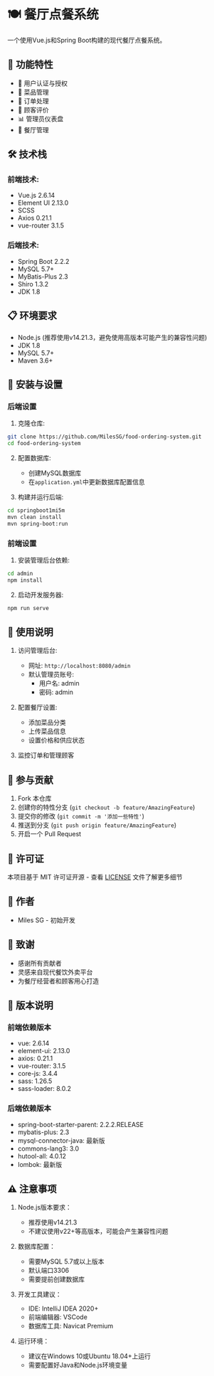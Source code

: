 # 🍽️ 餐厅点餐系统

一个使用Vue.js和Spring Boot构建的现代餐厅点餐系统。

## 🚀 功能特性

- 🔐 用户认证与授权
- 🍕 菜品管理
- 🛒 订单处理
- 💬 顾客评价
- 📊 管理员仪表盘
- 🏪 餐厅管理

## 🛠️ 技术栈

### 前端技术:
- Vue.js 2.6.14
- Element UI 2.13.0
- SCSS
- Axios 0.21.1
- vue-router 3.1.5

### 后端技术:
- Spring Boot 2.2.2
- MySQL 5.7+
- MyBatis-Plus 2.3
- Shiro 1.3.2
- JDK 1.8

## 📋 环境要求

- Node.js (推荐使用v14.21.3，避免使用高版本可能产生的兼容性问题)
- JDK 1.8
- MySQL 5.7+
- Maven 3.6+

## 🔧 安装与设置

### 后端设置

1. 克隆仓库:
```bash
git clone https://github.com/MilesSG/food-ordering-system.git
cd food-ordering-system
```

2. 配置数据库:
   - 创建MySQL数据库
   - 在`application.yml`中更新数据库配置信息

3. 构建并运行后端:
```bash
cd springboot1mi5m
mvn clean install
mvn spring-boot:run
```

### 前端设置

1. 安装管理后台依赖:
```bash
cd admin
npm install
```

2. 启动开发服务器:
```bash
npm run serve
```

## 🌟 使用说明

1. 访问管理后台:
   - 网址: `http://localhost:8080/admin`
   - 默认管理员账号:
     - 用户名: admin
     - 密码: admin

2. 配置餐厅设置:
   - 添加菜品分类
   - 上传菜品信息
   - 设置价格和供应状态

3. 监控订单和管理顾客

## 🤝 参与贡献

1. Fork 本仓库
2. 创建你的特性分支 (`git checkout -b feature/AmazingFeature`)
3. 提交你的修改 (`git commit -m '添加一些特性'`)
4. 推送到分支 (`git push origin feature/AmazingFeature`)
5. 开启一个 Pull Request

## 📝 许可证

本项目基于 MIT 许可证开源 - 查看 [LICENSE](LICENSE) 文件了解更多细节

## 👥 作者

- Miles SG - 初始开发

## 🙏 致谢

- 感谢所有贡献者
- 灵感来自现代餐饮外卖平台
- 为餐厅经营者和顾客用心打造

## 📌 版本说明

### 前端依赖版本
- vue: 2.6.14
- element-ui: 2.13.0
- axios: 0.21.1
- vue-router: 3.1.5
- core-js: 3.4.4
- sass: 1.26.5
- sass-loader: 8.0.2

### 后端依赖版本
- spring-boot-starter-parent: 2.2.2.RELEASE
- mybatis-plus: 2.3
- mysql-connector-java: 最新版
- commons-lang3: 3.0
- hutool-all: 4.0.12
- lombok: 最新版

## ⚠️ 注意事项

1. Node.js版本要求：
   - 推荐使用v14.21.3
   - 不建议使用v22+等高版本，可能会产生兼容性问题

2. 数据库配置：
   - 需要MySQL 5.7或以上版本
   - 默认端口3306
   - 需要提前创建数据库

3. 开发工具建议：
   - IDE: IntelliJ IDEA 2020+
   - 前端编辑器: VSCode
   - 数据库工具: Navicat Premium

4. 运行环境：
   - 建议在Windows 10或Ubuntu 18.04+上运行
   - 需要配置好Java和Node.js环境变量 